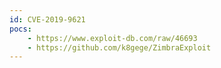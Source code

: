 ```yaml
---
id: CVE-2019-9621
pocs:
    - https://www.exploit-db.com/raw/46693
    - https://github.com/k8gege/ZimbraExploit
---
```


